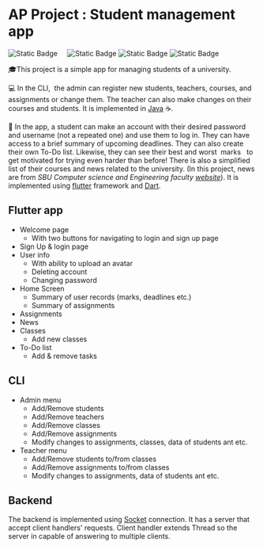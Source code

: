 # AP Project : Student management app
![Static Badge](https://img.shields.io/badge/Advance%20Programming-%20%20%237d1dde)     ![Static Badge](https://img.shields.io/badge/Java%20-%20%20%230444fa%20) ![Static Badge](https://img.shields.io/badge/Flutter%20-%20%20%2304b0fa) ![Static Badge](https://img.shields.io/badge/Dart%20-%20%20%2304e8fa)

🎓This project is a simple app for managing students of a university.

💻 In the CLI,  the admin can register new students, teachers, courses, and assignments or change them. The teacher can also make changes on their courses and students. It is implemented in [Java](https://www.java.com/) ☕️.

📱 In the app, a student can make an account with their desired password and username (not a repeated one) and use them to log in. They can have access to a brief summary of upcoming deadlines. They can also create their own To-Do list. Likewise, they can see their best and worst  marks   to get motivated for trying even harder than before! There is also a simplified list of their courses and news related to the university. (In this project, news are from _SBU Computer science and Engineering faculty [website](https://encse.sbu.ac.ir/)_). It is implemented using [flutter](https://flutter.dev/) framework and [Dart](https://dart.dev/).


## Flutter app
- Welcome page
  - With two buttons for navigating to login and sign up page
- Sign Up & login page
- User info
  - With ability to upload an avatar
  - Deleting account
  - Changing password
- Home Screen
  - Summary of user records (marks, deadlines etc.)
  - Summary of assignments
- Assignments
- News 
- Classes
  - Add new classes
- To-Do list
  - Add & remove tasks

## CLI
- Admin menu
  - Add/Remove students
  - Add/Remove teachers
  - Add/Remove classes
  - Add/Remove assignments
  - Modify changes to assignments, classes, data of students ant etc.
- Teacher menu
  - Add/Remove students to/from classes
  - Add/Remove assignments to/from classes
  - Modify changes to assignments, data of students ant etc.

## Backend

The backend is implemented using [Socket](https://docs.oracle.com/javase/8/docs/api/java/net/Socket.html) connection. It has a server that accept client handlers' requests. Client handler extends Thread so the server in capable of answering to multiple clients.
